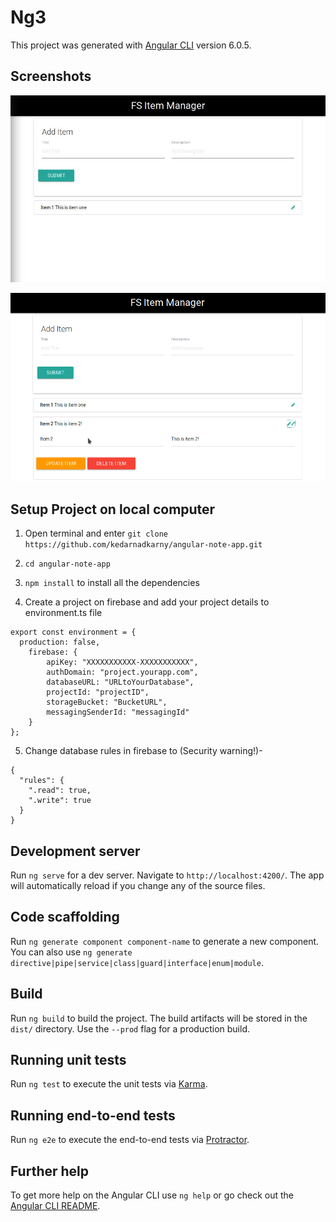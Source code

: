 # Ng3

This project was generated with [Angular CLI](https://github.com/angular/angular-cli) version 6.0.5.

## Screenshots
![alt text](https://github.com/kedarnadkarny/angular-note-app/blob/master/src/assets/screenshots/i1.jpeg "screen shot1")

![alt text](https://github.com/kedarnadkarny/angular-note-app/blob/master/src/assets/screenshots/i2.png "screen shot2")

## Setup Project on local computer
1. Open terminal and enter `git clone https://github.com/kedarnadkarny/angular-note-app.git`

2. `cd angular-note-app`

3. `npm install` to install all the dependencies

4. Create a project on firebase and add your project details to environment.ts file
```
export const environment = {
  production: false,
    firebase: {
        apiKey: "XXXXXXXXXXX-XXXXXXXXXXX",
        authDomain: "project.yourapp.com",
        databaseURL: "URLtoYourDatabase",
        projectId: "projectID",
        storageBucket: "BucketURL",
        messagingSenderId: "messagingId"
    }
};
```

5. Change database rules in firebase to (Security warning!)-
```
{
  "rules": {
    ".read": true,
    ".write": true
  }
}
```


## Development server

Run `ng serve` for a dev server. Navigate to `http://localhost:4200/`. The app will automatically reload if you change any of the source files.

## Code scaffolding

Run `ng generate component component-name` to generate a new component. You can also use `ng generate directive|pipe|service|class|guard|interface|enum|module`.

## Build

Run `ng build` to build the project. The build artifacts will be stored in the `dist/` directory. Use the `--prod` flag for a production build.

## Running unit tests

Run `ng test` to execute the unit tests via [Karma](https://karma-runner.github.io).

## Running end-to-end tests

Run `ng e2e` to execute the end-to-end tests via [Protractor](http://www.protractortest.org/).

## Further help

To get more help on the Angular CLI use `ng help` or go check out the [Angular CLI README](https://github.com/angular/angular-cli/blob/master/README.md).
